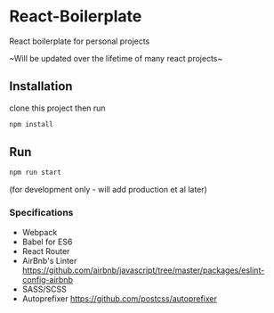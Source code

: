 # React-Boilerplate
React boilerplate for personal projects

~Will be updated over the lifetime of many react projects~

## Installation

clone this project then run
```sh
npm install
```

## Run
```sh
npm run start
```
(for development only - will add production et al later)

### Specifications
- Webpack
- Babel for ES6
- React Router
- AirBnb's Linter https://github.com/airbnb/javascript/tree/master/packages/eslint-config-airbnb
- SASS/SCSS
- Autoprefixer https://github.com/postcss/autoprefixer
